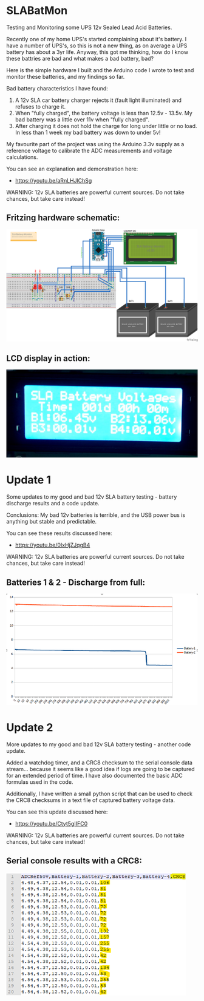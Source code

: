 # SLABatMon
Testing and Monitoring some UPS 12v Sealed Lead Acid Batteries.

Recently one of my home UPS's started complaining about it's battery. I have a number of UPS's, so this is not a new thing, as on average a UPS battery has about a 3yr life. Anyway, this got me thinking, how do I know these battries are bad and what makes a bad battery, bad?

Here is the simple hardware I built and the Arduino code I wrote to test and monitor these batteries, and my findings so far.

Bad battery characteristics I have found:
1. A 12v SLA car battery charger rejects it (fault light illuminated) and refuses to charge it.
2. When "fully charged", the battery voltage is less than 12.5v - 13.5v. My bad battery was a little over 11v when "fully charged".
3. After charging it does not hold the charge for long under little or no load. In less than 1 week my bad battery was down to under 5v!

My favourite part of the project was using the Arduino 3.3v supply as a reference voltage to calibrate the ADC measurements and voltage calculations.

You can see an explanation and demonstration here:
 - https://youtu.be/aRnLHJlChSg

WARNING: 12v SLA batteries are powerful current sources. Do not take chances, but take care instead!

## Fritzing hardware schematic:
![](SLABatMon_bb.png)

## LCD display in action:
![](WIN_20220704_19_37_20_Pro.jpg)

# Update 1
Some updates to my good and bad 12v SLA battery testing - battery discharge results and a code update.

Conclusions: My bad 12v batteries is terrible, and the USB power bus is anything but stable and predictable.

You can see these results discussed here:
 - https://youtu.be/0IxHjZJqgB4

WARNING: 12v SLA batteries are powerful current sources. Do not take chances, but take care instead!

## Batteries 1 & 2 - Discharge from full:
![](DischargeRates.png)

# Update 2
More updates to my good and bad 12v SLA battery testing - another code update.

Added a watchdog timer, and a CRC8 checksum to the serial console data stream... because it seems like a good idea if logs are going to be captured for an extended period of time. I have also documented the basic ADC formulas used in the code.

Additionally, I have written a small python script that can be used to check the CRC8 checksums in a text file of captured battery voltage data.

You can see this update discussed here:
 - https://youtu.be/Ctyt5gIIFC0

WARNING: 12v SLA batteries are powerful current sources. Do not take chances, but take care instead!

## Serial console results with a CRC8:
![](Serial+CRC8.png)

